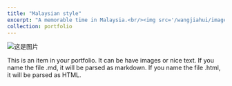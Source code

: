 ```yaml
---
title: "Malaysian style"
excerpt: "A memorable time in Malaysia.<br/><img src='/wangjiahui/images/portfolio/malaysia/governments.jpg'>"
collection: portfolio
---
```



![这是图片](/wangjiahui/images/portfolio/malaysia/boy.jpg "yunnan")

This is an item in your portfolio. It can be have images or nice text. If you name the file .md, it will be parsed as markdown. If you name the file .html, it will be parsed as HTML. 
